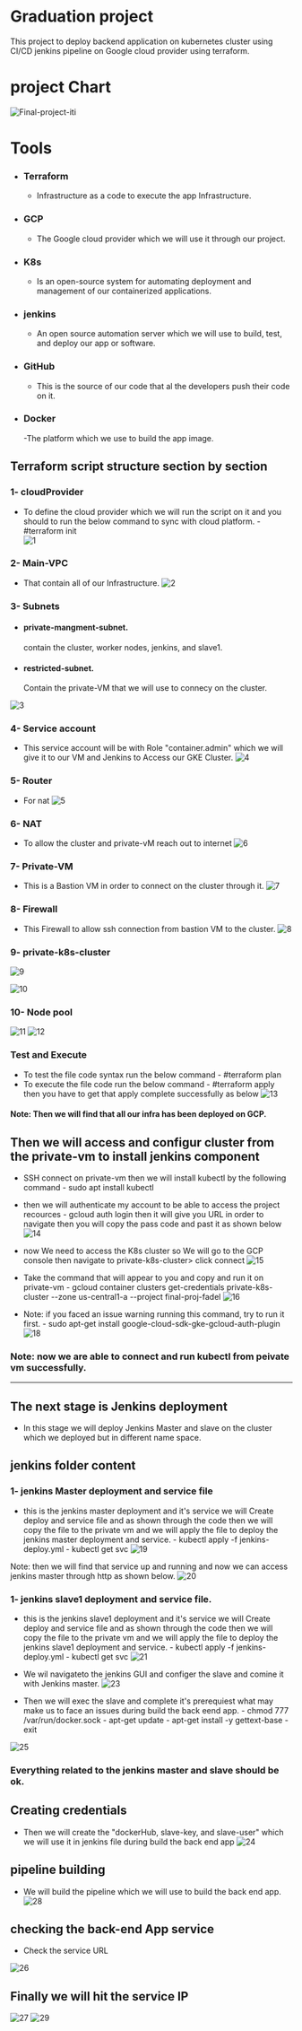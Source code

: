 
# Graduation project
This project to deploy backend application on kubernetes cluster using CI/CD
jenkins pipeline on Google cloud provider using terraform.

# project Chart
![Final-project-iti](https://user-images.githubusercontent.com/93100689/202308616-cd3d5a50-4ce8-49cd-8fe2-bdaaa6f9702d.png)

# Tools
- ### Terraform
   - Infrastructure as a code to execute the app Infrastructure. 
- ### GCP
   - The Google cloud provider which we will use it through our project.
- ### K8s
   - Is an open-source system for automating deployment and management of our containerized applications.
- ### jenkins
   - An open source automation server which we will use to build, test, and deploy our app or software.
- ### GitHub
   - This is the source of our code that al the developers push their code on it.
- ### Docker
   -The platform which we use to build the app image.
## Terraform script structure section by section
### 1- cloudProvider
   - To define the cloud provider which we will run the script on it and you should to run the below command to sync with cloud platform.
    -  #terraform init  
![1](https://user-images.githubusercontent.com/93100689/202312687-98152351-c2e7-49ce-8a05-ab5a2dbb936b.png)

### 2- Main-VPC
   - That contain all of our Infrastructure.
   ![2](https://user-images.githubusercontent.com/93100689/202312999-da74cf17-9184-40b2-83d1-ad0052230f53.png)

### 3- Subnets
   - #### private-mangment-subnet.
     contain the cluster, worker nodes, jenkins, and slave1.
   - #### restricted-subnet.
     Contain the private-VM that we will use to connecy on the cluster.

 ![3](https://user-images.githubusercontent.com/93100689/202313522-a3c4a311-e522-45da-affc-e64e6add738f.png)

### 4- Service account
   - This service account will be with Role "container.admin" which we will give it to our VM and Jenkins to Access our GKE Cluster.
![4](https://user-images.githubusercontent.com/93100689/202313957-ef7523d9-704f-4ef2-89e2-574134a306e0.png)

### 5- Router
   - For nat
![5](https://user-images.githubusercontent.com/93100689/202314300-71e89b45-8912-4a66-ad4e-0b5965a9642c.png)

### 6- NAT
   - To allow the cluster and private-vM reach out to internet
![6](https://user-images.githubusercontent.com/93100689/202314584-95a1e338-8b14-4613-8554-44b519bd51bc.png)
### 7- Private-VM
   - This is a Bastion VM in order to connect on the cluster through it.
![7](https://user-images.githubusercontent.com/93100689/202314877-91eae36f-424b-4d36-b85b-3a0b139de4ef.png)

### 8- Firewall
   - This Firewall to allow ssh connection from bastion VM to the cluster.
![8](https://user-images.githubusercontent.com/93100689/202315086-ced581e1-ae27-4be1-bddf-4ae715123706.png)

### 9- private-k8s-cluster
![9](https://user-images.githubusercontent.com/93100689/202315410-9e38db34-0a04-4a3e-86f3-2d257e837bfa.png)

![10](https://user-images.githubusercontent.com/93100689/202315417-57552855-f6c9-411c-b45c-860e2f8c739f.png)

### 10- Node pool
![11](https://user-images.githubusercontent.com/93100689/202315832-6f7c6834-dcec-42b1-9004-918682327955.png)
![12](https://user-images.githubusercontent.com/93100689/202315836-b4f39ec3-8305-4e59-aa7d-75a648c39f76.png)

### Test and Execute
   - To test the file code syntax run the below command
    -  #terraform plan
   - To execute the file code run the below command
    -  #terraform apply
   then you have to get that apply complete successfully as below
   ![13](https://user-images.githubusercontent.com/93100689/202318830-03ef0161-8f3e-4013-920f-401d82d7bf37.png)
   
#### Note: Then we will find that all our infra has been deployed on GCP.

## Then we will access and configur cluster from the private-vm to install jenkins component
   - SSH connect on private-vm then we will install kubectl by the following command
    - sudo apt install kubectl
   - then we will authenticate my account to be able to access the project recources
    - gcloud auth login
then it will give you URL in order to navigate then you will copy the pass code and past it as shown below
![14](https://user-images.githubusercontent.com/93100689/202320979-1569a6ea-7dcb-4c03-93ec-796c5b0e1275.png)

   - now We need to access the K8s cluster so We will go to the GCP console then navigate to private-k8s-cluster> click connect
   ![15](https://user-images.githubusercontent.com/93100689/202322113-63a91e99-4327-4c1d-98d1-f13ef1a4bd9f.png)

   - Take the command that will appear to you and copy and run it on private-vm
    - gcloud container clusters get-credentials private-k8s-cluster --zone us-central1-a --project final-proj-fadel
![16](https://user-images.githubusercontent.com/93100689/202322125-75d43661-d413-44d7-bed8-95b6babd4215.png)

   - Note: if you faced an issue warning running this command, try to run it first.
    - sudo apt-get install google-cloud-sdk-gke-gcloud-auth-plugin
![18](https://user-images.githubusercontent.com/93100689/202324056-a9ff8d7e-1ba9-4f85-a381-1776ff08b45e.png)

### Note: now we are able to connect and run kubectl from peivate vm successfully.

______________________________


## The next stage is Jenkins deployment
 - In this stage we will deploy Jenkins Master and slave on the cluster which we deployed but in different name space.
## jenkins folder content
### 1- jenkins Master deployment and service file
   - this is the jenkins master deployment and it's service we will Create deploy and service file and as shown through the code then we will copy the file to the private vm and we will apply the file to deploy the jenkins master deployment and service.
    - kubectl apply -f jenkins-deploy.yml
    - kubectl get svc
![19](https://user-images.githubusercontent.com/93100689/202324759-888e7eab-88b8-4dcc-b207-cfdbbdfeeed2.png)

Note: then we will find that service up and running and now we can access jenkins master through http as shown below.
![20](https://user-images.githubusercontent.com/93100689/202326098-9a08bc51-eceb-4dae-a6e7-feb42ee4c2ca.png)
### 1- jenkins slave1 deployment and service file.
   - this is the jenkins slave1 deployment and it's service we will Create deploy and service file and as shown through the code then we will copy the file to the private vm and we will apply the file to deploy the jenkins slave1 deployment and service.
    - kubectl apply -f jenkins-deploy.yml
    - kubectl get svc
![21](https://user-images.githubusercontent.com/93100689/202445809-bc6e6b0b-ed47-4a57-bc6e-6b0f222d9e01.png)
   - We wil navigateto the jenkins GUI and configer the slave and comine it with Jenkins master.
   ![23](https://user-images.githubusercontent.com/93100689/202446212-fbec1042-625e-4c4e-b3f8-a9797da76f1c.png)

   - Then we will exec the slave and complete it's prerequiest what may make us to face an issues during build the back eend app.
    - chmod 777 /var/run/docker.sock
    - apt-get update
    - apt-get install -y gettext-base
    - exit

![25](https://user-images.githubusercontent.com/93100689/202446499-cc29a308-23ad-4d65-a42c-5405851ac810.png)
### Everything related to the jenkins master and slave should be ok.


##  Creating credentials
  - Then we will create the "dockerHub, slave-key, and slave-user" which we will use it in jenkins file during build the back end app 
 ![24](https://user-images.githubusercontent.com/93100689/202447927-915464a6-35fc-4079-a499-f210d18b10c1.png)

## pipeline building
  - We will build the pipeline which we will use to build the back end app.
  ![28](https://user-images.githubusercontent.com/93100689/202448311-8181407c-5960-4aa0-a70d-2fc12a774098.png)

## checking the back-end App service
  - Check the service URL 

![26](https://user-images.githubusercontent.com/93100689/202448785-0d42919d-7c66-441f-83c7-a32b8ab9b49f.png)

## Finally we will hit the service IP
![27](https://user-images.githubusercontent.com/93100689/202448769-d8aea3d1-8764-4385-a931-414fadc198e3.png)
![29](https://user-images.githubusercontent.com/93100689/202449712-69063097-2eb6-47ce-9e70-caec9bdc3ee1.png)
